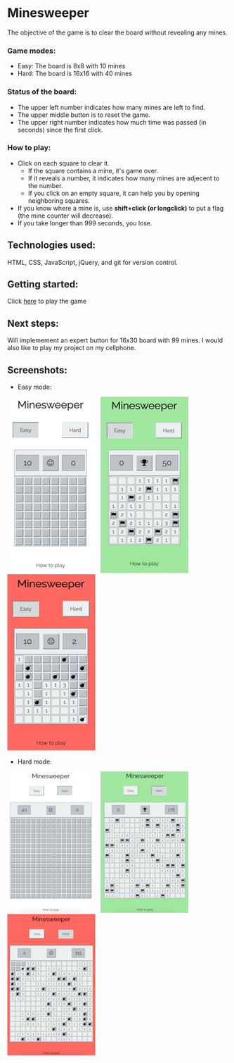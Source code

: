 # Minesweeper

The objective of the game is to clear the board without revealing any mines.

### Game modes:
* Easy: The board is 8x8 with 10 mines
* Hard: The board is 16x16 with 40 mines

### Status of the board:
* The upper left number indicates how many mines are left to find.
* The upper middle button is to reset the game.
* The upper right number indicates how much time was passed (in seconds) since the first click.

### How to play:
* Click on each square to clear it. 
    * If the square contains a mine, it's game over. 
    * If it reveals a number, it indicates how many mines are adjecent to the number. 
    * If you click on an empty square, it can help you by opening neighboring squares.
* If you know where a mine is, use **shift+click (or longclick)** to put a flag (the mine counter will decrease).
* If you take longer than 999 seconds, you lose.

## Technologies used:
HTML, CSS, JavaScript, jQuery, and git for version control.

## Getting started:
Click [here](https://valeriaoshiro.github.io/Minesweeper/) to play the game

## Next steps:
Will implemement an expert button for 16x30 board with 99 mines. I would also like to play my project on my cellphone.

## Screenshots:
* Easy mode:

![](images/easy-start.png) &nbsp; ![](images/easy-win.png) &nbsp; ![](images/easy-lose.png)
* Hard mode:

![](images/hard-start.png) &nbsp; ![](images/hard-win.png) &nbsp; ![](images/hard-lose.png)